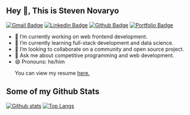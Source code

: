 ## Hey 👋, This is Steven Novaryo
[![Gmail Badge](https://img.shields.io/badge/-steven.novaryo@gmail.com-c14438?style=flat&logo=Gmail&logoColor=white&link=mailto:steven.novaryo@gmail.com)](mailto:steven.novaryo@gmail.com) 
[![Linkedin Badge](https://img.shields.io/badge/-stevennovaryo-0072b1?style=flat&logo=Linkedin&logoColor=white&link=https://www.linkedin.com/in/steven-novaryo-67944b1b7/)](https://www.linkedin.com/in/steven-novaryo-67944b1b7/) [![Github Badge](https://img.shields.io/badge/-stevennovaryo-grey?style=flat&logo=github&logoColor=white&link=https://github.com/stevennovaryo/)](https://www.github.com/stevennovaryo/) [![Portfolio Badge](https://img.shields.io/badge/portfolio-web-blue?style=flat&link=https://stevennovaryo.github.io/personal-blog//)](https://stevennovaryo.github.io/personal-blog//) <p align='left'>
- 🔭 I’m currently working on web frontend development.
- 🌱 I’m currently learning full-stack development and data science.
- 👯 I’m looking to collaborate on a community and open source project.
- 💬 Ask me about competitive programming and web development.
- 😄 Pronouns: he/him</p><p align='left'> You can view my resume <a href='https://drive.google.com/file/d/1J2C2Qg2aER3TYU-iQbUOt6e2BtkUkq6V/view?usp=sharing ' target=_blank><u>here</u>.</a></p>
## Some of my Github Stats

[![Github stats](https://github-readme-stats.vercel.app/api?username=stevennovaryo&show_icons=true&include_all_commits=true&theme=radical)](https://github.com/stevennovaryo/github-readme-stats)
[![Top Langs](https://github-readme-stats.vercel.app/api/top-langs/?username=stevennovaryo&layout=compact&theme=radical)](https://github.com/stevennovaryo/github-readme-stats)

